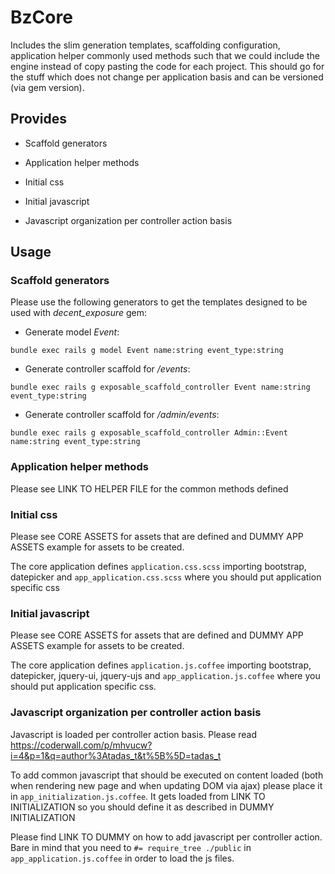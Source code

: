 # BzCore

Includes the slim generation templates, scaffolding configuration,
application helper commonly used methods such that we could include the
engine instead of copy pasting the code for each project. This should
go for the stuff which does not change per application basis and can be
versioned (via gem version).

## Provides

* Scaffold generators

* Application helper methods

* Initial css

* Initial javascript

* Javascript organization per controller action basis

## Usage

### Scaffold generators

Please use the following generators to get the templates designed to be
used with *decent_exposure* gem:

* Generate model *Event*:

```
bundle exec rails g model Event name:string event_type:string
```

* Generate controller scaffold for */events*:

```
bundle exec rails g exposable_scaffold_controller Event name:string event_type:string
```

* Generate controller scaffold for */admin/events*:

```
bundle exec rails g exposable_scaffold_controller Admin::Event name:string event_type:string
```

### Application helper methods

Please see LINK TO HELPER FILE for the common methods defined

### Initial css

Please see CORE ASSETS for assets that are defined and DUMMY APP ASSETS
example for assets to be created.

The core application defines ```application.css.scss``` importing bootstrap,
datepicker and ```app_application.css.scss``` where you should put application
specific css

### Initial javascript

Please see CORE ASSETS for assets that are defined and DUMMY APP ASSETS
example for assets to be created.

The core application defines ```application.js.coffee``` importing bootstrap,
datepicker, jquery-ui, jquery-ujs and ```app_application.js.coffee``` where
you should put application specific css.


### Javascript organization per controller action basis

Javascript is loaded per controller action basis. Please read
https://coderwall.com/p/mhvucw?i=4&p=1&q=author%3Atadas_t&t%5B%5D=tadas_t

To add common javascript that should be executed on content loaded
(both when rendering new page and when updating DOM via ajax) please
place it in ```app_initialization.js.coffee```. It gets loaded from LINK
TO INITIALIZATION so you should define it as described in DUMMY
INITIALIZATION

Please find LINK TO DUMMY on how to add javascript per controller action.
Bare in mind that you need to ```#= require_tree ./public``` in
```app_application.js.coffee``` in order to load the js files.

